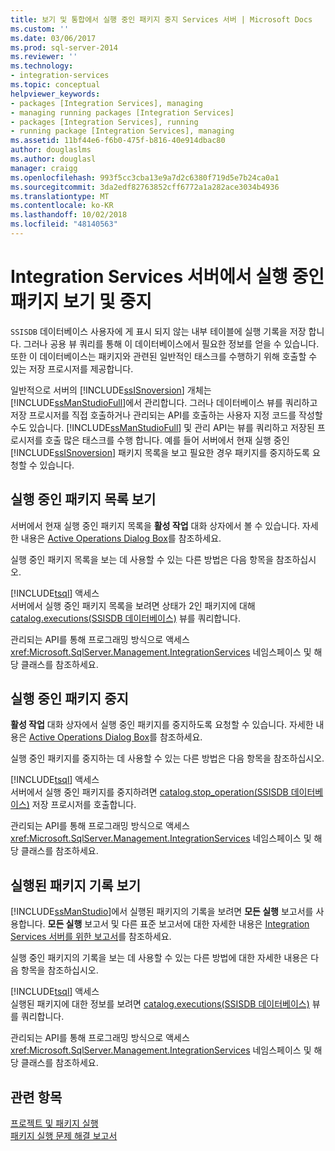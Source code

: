 ```yaml
---
title: 보기 및 통합에서 실행 중인 패키지 중지 Services 서버 | Microsoft Docs
ms.custom: ''
ms.date: 03/06/2017
ms.prod: sql-server-2014
ms.reviewer: ''
ms.technology:
- integration-services
ms.topic: conceptual
helpviewer_keywords:
- packages [Integration Services], managing
- managing running packages [Integration Services]
- packages [Integration Services], running
- running package [Integration Services], managing
ms.assetid: 11bf44e6-f6b0-475f-b816-40e914dbac80
author: douglaslms
ms.author: douglasl
manager: craigg
ms.openlocfilehash: 993f5cc3cba13e9a7d2c6380f719d5e7b24ca0a1
ms.sourcegitcommit: 3da2edf82763852cff6772a1a282ace3034b4936
ms.translationtype: MT
ms.contentlocale: ko-KR
ms.lasthandoff: 10/02/2018
ms.locfileid: "48140563"
---
```

# <a name="viewing-and-stopping-packages-running-on-the-integration-services-server"></a>Integration Services 서버에서 실행 중인 패키지 보기 및 중지
  `SSISDB` 데이터베이스 사용자에 게 표시 되지 않는 내부 테이블에 실행 기록을 저장 합니다. 그러나 공용 뷰 쿼리를 통해 이 데이터베이스에서 필요한 정보를 얻을 수 있습니다. 또한 이 데이터베이스는 패키지와 관련된 일반적인 태스크를 수행하기 위해 호출할 수 있는 저장 프로시저를 제공합니다.  
  
 일반적으로 서버의 [!INCLUDE[ssISnoversion](../includes/ssisnoversion-md.md)] 개체는 [!INCLUDE[ssManStudioFull](../includes/ssmanstudiofull-md.md)]에서 관리합니다. 그러나 데이터베이스 뷰를 쿼리하고 저장 프로시저를 직접 호출하거나 관리되는 API를 호출하는 사용자 지정 코드를 작성할 수도 있습니다. [!INCLUDE[ssManStudioFull](../includes/ssmanstudiofull-md.md)] 및 관리 API는 뷰를 쿼리하고 저장된 프로시저를 호출 많은 태스크를 수행 합니다. 예를 들어 서버에서 현재 실행 중인 [!INCLUDE[ssISnoversion](../includes/ssisnoversion-md.md)] 패키지 목록을 보고 필요한 경우 패키지를 중지하도록 요청할 수 있습니다.  
  
## <a name="viewing-the-list-of-running-packages"></a>실행 중인 패키지 목록 보기  
 서버에서 현재 실행 중인 패키지 목록을 **활성 작업** 대화 상자에서 볼 수 있습니다. 자세한 내용은 [Active Operations Dialog Box](../../2014/integration-services/active-operations-dialog-box.md)를 참조하세요.  
  
 실행 중인 패키지 목록을 보는 데 사용할 수 있는 다른 방법은 다음 항목을 참조하십시오.  
  
 [!INCLUDE[tsql](../includes/tsql-md.md)] 액세스  
 서버에서 실행 중인 패키지 목록을 보려면 상태가 2인 패키지에 대해 [catalog.executions&#40;SSISDB 데이터베이스&#41;](/sql/integration-services/system-views/catalog-executions-ssisdb-database) 뷰를 쿼리합니다.  
  
 관리되는 API를 통해 프로그래밍 방식으로 액세스  
 <xref:Microsoft.SqlServer.Management.IntegrationServices> 네임스페이스 및 해당 클래스를 참조하세요.  
  
## <a name="stopping-a-running-package"></a>실행 중인 패키지 중지  
 **활성 작업** 대화 상자에서 실행 중인 패키지를 중지하도록 요청할 수 있습니다. 자세한 내용은 [Active Operations Dialog Box](../../2014/integration-services/active-operations-dialog-box.md)를 참조하세요.  
  
 실행 중인 패키지를 중지하는 데 사용할 수 있는 다른 방법은 다음 항목을 참조하십시오.  
  
 [!INCLUDE[tsql](../includes/tsql-md.md)] 액세스  
 서버에서 실행 중인 패키지를 중지하려면 [catalog.stop_operation&#40;SSISDB 데이터베이스&#41;](/sql/integration-services/system-stored-procedures/catalog-stop-operation-ssisdb-database) 저장 프로시저를 호출합니다.  
  
 관리되는 API를 통해 프로그래밍 방식으로 액세스  
 <xref:Microsoft.SqlServer.Management.IntegrationServices> 네임스페이스 및 해당 클래스를 참조하세요.  
  
## <a name="viewing-the-history-of-packages-that-have-run"></a>실행된 패키지 기록 보기  
 [!INCLUDE[ssManStudio](../includes/ssmanstudio-md.md)]에서 실행된 패키지의 기록을 보려면 **모든 실행** 보고서를 사용합니다. **모든 실행** 보고서 및 다른 표준 보고서에 대한 자세한 내용은 [Integration Services 서버를 위한 보고서](../../2014/integration-services/reports-for-the-integration-services-server.md)를 참조하세요.  
  
 실행 중인 패키지의 기록을 보는 데 사용할 수 있는 다른 방법에 대한 자세한 내용은 다음 항목을 참조하십시오.  
  
 [!INCLUDE[tsql](../includes/tsql-md.md)] 액세스  
 실행된 패키지에 대한 정보를 보려면 [catalog.executions&#40;SSISDB 데이터베이스&#41;](/sql/integration-services/system-views/catalog-executions-ssisdb-database) 뷰를 쿼리합니다.  
  
 관리되는 API를 통해 프로그래밍 방식으로 액세스  
 <xref:Microsoft.SqlServer.Management.IntegrationServices> 네임스페이스 및 해당 클래스를 참조하세요.  
  
## <a name="see-also"></a>관련 항목  
 [프로젝트 및 패키지 실행](packages/run-integration-services-ssis-packages.md)   
 [패키지 실행 문제 해결 보고서](troubleshooting/troubleshooting-reports-for-package-execution.md)  
  
  
